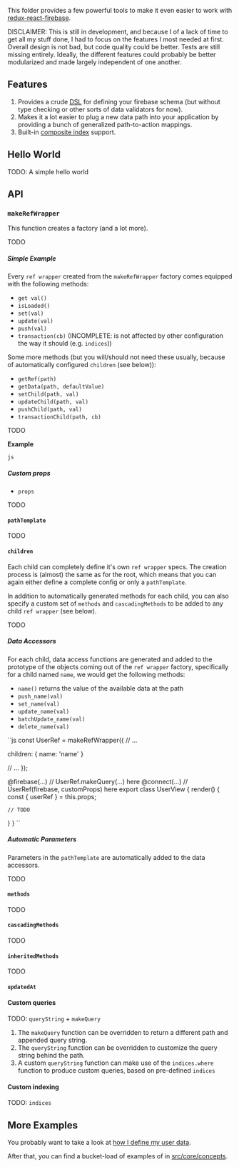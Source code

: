 This folder provides a few powerful tools to make it even easier to work with [redux-react-firebase](https://github.com/tiberiuc/redux-react-firebase).

DISCLAIMER: This is still in development, and because I of a lack of time to get all my stuff done, I had to focus on the features I most needed at first. Overall design is not bad, but code quality could be better. Tests are still missing entirely. Ideally, the different features could probably be better modularized and made largely independent of one another.


## Features

1. Provides a crude [DSL](https://en.wikipedia.org/wiki/Domain-specific_language) for defining your firebase schema (but without type checking or other sorts of data validators for now).
1. Makes it a lot easier to plug a new data path into your application by providing a bunch of generalized path-to-action mappings.
1. Built-in [composite index](http://stackoverflow.com/questions/26700924/query-based-on-multiple-where-clauses-in-firebase) support.


## Hello World

TODO: A simple hello world


## API

### `makeRefWrapper`

This function creates a factory (and a lot more).

TODO

##### Simple Example

Every `ref wrapper` created from the `makeRefWrapper` factory comes equipped with the following methods:

* `get val()`
* `isLoaded()`
* `set(val)`
* `update(val)`
* `push(val)`
* `transaction(cb)` (INCOMPLETE: is not affected by other configuration the way it should (e.g. `indices`))

Some more methods (but you will/should not need these usually, because of automatically configured `children` (see below)):

* `getRef(path)`
* `getData(path, defaultValue)`
* `setChild(path, val)`
* `updateChild(path, val)`
* `pushChild(path, val)`
* `transactionChild(path, cb)`

TODO

**Example**

``js
``

##### Custom props

* `props`

TODO

#### `pathTemplate`

TODO

#### `children`

Each child can completely define it's own `ref wrapper` specs. The creation process is (almost) the same as for the root, which means that you can again either define a complete config or only a `pathTemplate`.

In addition to automatically generated methods for each child, you can also specify a custom set of `methods` and `cascadingMethods` to be added to any child `ref wrapper` (see below).

TODO

##### Data Accessors

For each child, data access functions are generated and added to the prototype of the objects coming out of the `ref wrapper` factory, specifically for a child named `name`, we would get the following methods:

* `name()` returns the value of the available data at the path
* `push_name(val)`
* `set_name(val)`
* `update_name(val)`
* `batchUpdate_name(val)`
* `delete_name(val)`


``js
const UserRef = makeRefWrapper({
  // ...

  children: {
    name: 'name'
  }

  // ...
});

@firebase(...)    // UserRef.makeQuery(...) here
@connect(...)     // UserRef(firebase, customProps) here
export class UserView {
  render() {
    const { userRef } = this.props;

    // TODO
  }
}
``

##### Automatic Parameters

Parameters in the `pathTemplate` are automatically added to the data accessors.

TODO


#### `methods`

TODO

#### `cascadingMethods`

TODO

#### `inheritedMethods`

TODO

#### `updatedAt`

#### Custom queries

TODO: `queryString` + `makeQuery`

1. The `makeQuery` function can be overridden to return a different path and appended query string.
1. The `queryString` function can be overridden to customize the query string behind the path.
1. A custom `queryString` function can make use of the `indices.where` function to produce custom queries, based on pre-defined `indices`

#### Custom indexing

TODO: `indices`


## More Examples

You probably want to take a look at [how I define my user data](https://github.com/Domiii/self-asssessment-app/blob/master/src/core/users/UserInfoRef.js).

After that, you can find a bucket-load of examples of in [src/core/concepts](https://github.com/Domiii/self-asssessment-app/tree/master/src/core/concepts).
